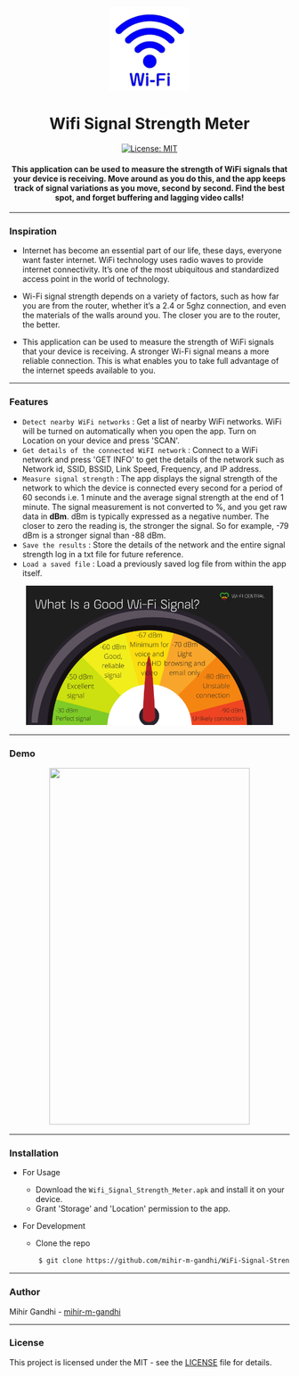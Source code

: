 <p align="center">
  <a href="" rel="noopener">
 <img height=150px src="./wifi.png" alt="WiFi"></a>
</p>

<h1 align="center">Wifi Signal Strength Meter</h1>

<div align="center">

[![License: MIT](https://img.shields.io/badge/License-MIT-green.svg)](https://opensource.org/licenses/MIT)

<h4>This application can be used to measure the strength of WiFi signals that your device is receiving. Move around as you do this, and the app keeps track of signal variations as you move, second by second. Find the best spot, and forget buffering and lagging video calls! </h4>

</div>

-----------------------------------------
### Inspiration

* Internet has become an essential part of our life, these days, everyone want faster internet. WiFi technology uses radio waves to provide internet connectivity. It’s one of the most ubiquitous and standardized access point in the world of technology.  

* Wi-Fi signal strength depends on a variety of factors, such as how far you are from the router, whether it’s a 2.4 or 5ghz connection, and even the materials of the walls around you. The closer you are to the router, the better.

* This application can be used to measure the strength of WiFi signals that your device is receiving. A stronger Wi-Fi signal means a more reliable connection. This is what enables you to take full advantage of the internet speeds available to you. 

------------------------------------------
### Features

- `Detect nearby WiFi networks` : Get a list of nearby WiFi networks. WiFi will be turned on automatically when you open the app. Turn on Location on your device and press 'SCAN'.
- `Get details of the connected WiFI network` : Connect to a WiFi network and press 'GET INFO' to get the details of the network such as Network id, SSID, BSSID, Link Speed, Frequency, and IP address.
- `Measure signal strength` : The app displays the signal strength of the network to which the device is connected every second for a period of 60 seconds i.e. 1 minute and the average signal strength at the end of 1 minute. The signal measurement is not converted to %, and you get raw data in <strong>dBm</strong>. dBm is typically expressed as a negative number. The closer to zero the reading is, the stronger the signal. So for example, -79 dBm is a stronger signal than -88 dBm.
- `Save the results` : Store the details of the network and the entire signal strength log in a txt file for future reference.
- `Load a saved file` : Load a previously saved log file from within the app itself.


<p align="center">
  <a href="" rel="noopener">
 <img height=250px src="./wifi-strength.png" alt="WiFi Strength Meter"></a>
</p>

------------------------------------------
### Demo
<p align="center">
    <img width=360px height=640px src="./Demo.gif">
</p>


------------------------------------------
### Installation
* For Usage
    * Download the `Wifi_Signal_Strength_Meter.apk` and install it on your device. 
    * Grant 'Storage' and 'Location' permission to the app.
  
* For Development
    * Clone the repo
    ```sh
        $ git clone https://github.com/mihir-m-gandhi/WiFi-Signal-Strength-Meter
    ```
 
------------------------------------------
### Author
Mihir Gandhi - [mihir-m-gandhi](https://github.com/mihir-m-gandhi)

------------------------------------------
### License
This project is licensed under the MIT - see the [LICENSE](./LICENSE) file for details.
